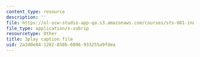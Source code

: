 ```yaml
---
content_type: resource
description: ''
file: https://ol-ocw-studio-app-qa.s3.amazonaws.com/courses/sts-081-innovation-systems-for-science-technology-energy-manufacturing-and-health-spring-2017/2a2d0e841282858b6096933255a9fdea_j563wGImp9U.srt
file_type: application/x-subrip
resourcetype: Other
title: 3play caption file
uid: 2a2d0e84-1282-858b-6096-933255a9fdea
---
```

